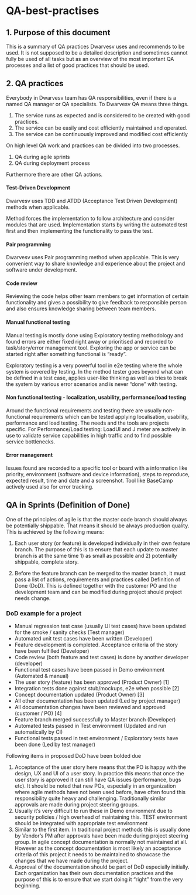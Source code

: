 # QA-best-practises

## 1. Purpose of this document

This is a summary of QA practices Dwarvesv uses and recommends to be used. It is not supposed to be a detailed description and sometimes cannot fully be used of all tasks but as an overview of the most important QA processes and a list of good practices that should be used.

## 2. QA practices

Everybody in Dwarvesv team has QA responsibilities, even if there is a named QA manager or QA specialists. To Dwarvesv QA means three things.

1.  The service runs as expected and is considered to be created with good practices.
2.  The service can be easily and cost efficiently maintained and operated.
3.  The service can be continuously improved and modified cost efficiently

On high level QA work and practices can be divided into two processes.

1.  QA during agile sprints
2.  QA during deployment process

Furthermore there are other QA actions.

#### Test-Driven Development

Dwarvesv uses TDD and ATDD (Acceptance Test Driven Development) methods when applicable.

Method forces the implementation to follow architecture and consider modules that are used. Implementation starts by writing the automated test first and then implementing the functionality to pass the test.

#### Pair programming

Dwarvesv uses Pair programming method when applicable. This is very convenient way to share knowledge and experience about the project and software under development.

#### Code review

Reviewing the code helps other team members to get information of certain functionality and gives a possibility to give feedback to responsible person and also ensures knowledge sharing between team members.

#### Manual functional testing

Manual testing is mostly done using Exploratory testing methodology and found errors are either fixed right away or prioritised and recorded to task/story/error management tool. Exploring the app or service can be started right after something functional is “ready”.

Exploratory testing is a very powerful tool in e2e testing where the whole system is covered by testing. In the method tester goes beyond what can be defined in a test case, applies user-like thinking as well as tries to break the system by various error scenarios and is never “done” with testing.

#### Non functional testing - localization, usability, performance/load testing

Around the functional requirements and testing there are usually non-functional requirements which can be tested applying localisation, usability, performance and load testing. The needs and the tools are projects specific.
For Performance/Load testing: LoadUI and J meter are actively in use to validate service capabilities in high traffic and to find possible service bottlenecks.

#### Error management

Issues found are recorded to a specific tool or board with a information like priority, environment (software and device information), steps to reproduce, expected result, time and date and a screenshot.
Tool like BaseCamp actively used also for error tracking.

## QA in Sprints (Definition of Done)

One of the principles of agile is that the master code branch should always be potentially shippable. That means it should be always production quality. This is achieved by the following means:

1.  Each user story (or feature) is developed individually in their own feature branch. The purpose of this is to ensure that each update to master branch is at the same time 1) as small as possible and 2) potentially shippable, complete story.

2.  Before the feature branch can be merged to the master branch, it must pass a list of actions, requirements and practices called Definition of Done (DoD). This is defined together with the customer PO and the development team and can be modified during project should project needs change.

### DoD example for a project

- Manual regression test case (usually UI test cases) have been updated for the smoke / sanity checks (Test manager)
- Automated unit test cases have been written (Developer)
- Feature development is completed. Acceptance criteria of the story have been fulfilled (Developer)
- Code review (both feature and test cases) is done by another developer (developer)
- Functional test cases have been passed in Demo environment (Automated & manual)
- The user story (feature) has been approved (Product Owner) [1]
- Integration tests done against stub/mockups, e2e when possible [2]
- Concept documentation updated (Product Owner) [3]
- All other documentation has been updated (Led by project manager)
- All documentation changes have been reviewed and approved (customer / PO) [4]
- Feature branch merged successfully to Master branch (Developer)
- Automated tests passed in Test environment (Updated and run automatically by CI)
- Functional tests passed in test environment / Exploratory tests have been done (Led by test manager)

Following items in proposed DoD have been bolded due

1.  Acceptance of the user story here means that the PO is happy with the design, UX and UI of a user story. In practice this means that once the user story is approved it can still have QA issues (performance, bugs etc). It should be noted that new POs, especially in an organization where agile methods have not been used before, have often found this responsibility quite heavy and challenging. Traditionally similar approvals are made during project steering groups.
2.  Usually it’s very difficult to run these in Demo environment due to security policies / high overhead of maintaining this. TEST environment should be integrated with appropriate test environment
3.  Similar to the first item. In traditional project methods this is usually done by Vendor’s PM after approvals have been made during project steering group. In agile concept documentation is normally not maintained at all. However as the concept documentation is most likely an acceptance criteria of this project it needs to be maintained to showcase the changes that we have made during the project.
4.  Approval of the documentation should be part of DoD especially initially. Each organization has their own documentation practices and the purpose of this is to ensure that we start doing it “right” from the very beginning.

